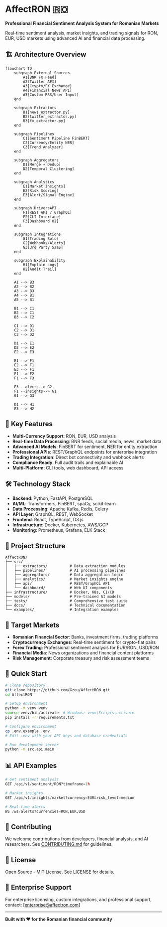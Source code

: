 # AffectRON 🇷🇴

**Professional Financial Sentiment Analysis System for Romanian Markets**

Real-time sentiment analysis, market insights, and trading signals for RON, EUR, USD markets using advanced AI and financial data processing.

## 🏗️ Architecture Overview

```mermaid
flowchart TD
    subgraph External_Sources
        A1[BNR FX Feed]
        A2[Twitter API]
        A3[Crypto/FX Exchange]
        A4[Financial News API]
        A5[Custom RSS/User Input]
    end

    subgraph Extractors
        B1[news_extractor.py]
        B2[twitter_extractor.py]
        B3[fx_extractor.py]
    end

    subgraph Pipelines
        C1[Sentiment Pipeline FinBERT]
        C2[Currency/Entity NER]
        C3[Trend Analyzer]
    end

    subgraph Aggregators
        D1[Merge + Dedup]
        D2[Temporal Clustering]
    end

    subgraph Analytics
        E1[Market Insights]
        E2[Risk Scoring]
        E3[Alert/Signal Engine]
    end

    subgraph DriversAPI
        F1[REST API / GraphQL]
        F2[CLI Interface]
        F3[Dashboard UI]
    end

    subgraph Integrations
        G1[Trading Bots]
        G2[Webhooks/Alerts]
        G3[3rd Party SaaS]
    end

    subgraph Explainability
        H1[Explain Logs]
        H2[Audit Trail]
    end

    A1 --> B3
    A2 --> B2
    A3 --> B3
    A4 --> B1
    A5 --> B1

    B1 --> C1
    B2 --> C1
    B3 --> C2

    C1 --> D1
    C2 --> D1
    C3 --> D2

    D1 --> E1
    D2 --> E2
    E2 --> E3

    E1 --> F1
    E2 --> F1
    E3 --> F1
    F1 --> F2
    F1 --> F3

    E3 --alerts--> G2
    F1 --insights--> G1
    G1 --> G3

    D1 --> H1
    E3 --> H2
```

## 🚀 Key Features

- **Multi-Currency Support**: RON, EUR, USD analysis
- **Real-time Data Processing**: BNR feeds, social media, news, market data
- **Advanced AI Models**: FinBERT for sentiment, NER for entity extraction
- **Professional APIs**: REST/GraphQL endpoints for enterprise integration
- **Trading Integration**: Direct bot connectivity and webhook alerts
- **Compliance Ready**: Full audit trails and explainable AI
- **Multi-Platform**: CLI tools, web dashboard, API access

## 🛠️ Technology Stack

- **Backend**: Python, FastAPI, PostgreSQL
- **AI/ML**: Transformers, FinBERT, spaCy, scikit-learn
- **Data Processing**: Apache Kafka, Redis, Celery
- **API Layer**: GraphQL, REST, WebSocket
- **Frontend**: React, TypeScript, D3.js
- **Infrastructure**: Docker, Kubernetes, AWS/GCP
- **Monitoring**: Prometheus, Grafana, ELK Stack

## 📁 Project Structure

```
AffectRON/
├── src/
│   ├── extractors/          # Data extraction modules
│   ├── pipelines/           # AI processing pipelines
│   ├── aggregators/         # Data aggregation logic
│   ├── analytics/           # Market insights engine
│   ├── api/                 # REST/GraphQL API
│   └── dashboard/           # Web UI components
├── infrastructure/          # Docker, K8s, CI/CD
├── models/                  # Pre-trained AI models
├── tests/                   # Comprehensive test suite
├── docs/                    # Technical documentation
└── examples/                # Integration examples
```

## 🎯 Target Markets

- **Romanian Financial Sector**: Banks, investment firms, trading platforms
- **Cryptocurrency Exchanges**: Real-time sentiment for crypto-fiat pairs
- **Forex Trading**: Professional sentiment analysis for EUR/RON, USD/RON
- **Financial Media**: News organizations and financial content platforms
- **Risk Management**: Corporate treasury and risk assessment teams

## 🔧 Quick Start

```bash
# Clone repository
git clone https://github.com/Gzeu/AffectRON.git
cd AffectRON

# Setup environment
python -m venv venv
source venv/bin/activate  # Windows: venv\Scripts\activate
pip install -r requirements.txt

# Configure environment
cp .env.example .env
# Edit .env with your API keys and database credentials

# Run development server
python -m src.api.main
```

## 📊 API Examples

```python
# Get sentiment analysis
GET /api/v1/sentiment/RON?timeframe=1h

# Market insights
GET /api/v1/insights/market?currency=EUR&risk_level=medium

# Real-time alerts
WS /ws/alerts?currencies=RON,EUR,USD
```

## 🤝 Contributing

We welcome contributions from developers, financial analysts, and AI researchers. See [CONTRIBUTING.md](CONTRIBUTING.md) for guidelines.

## 📄 License

Open Source - MIT License. See [LICENSE](LICENSE) for details.

## 🏢 Enterprise Support

For enterprise licensing, custom integrations, and professional support, contact: [enterprise@affectron.com]

---

**Built with ❤️ for the Romanian financial community**